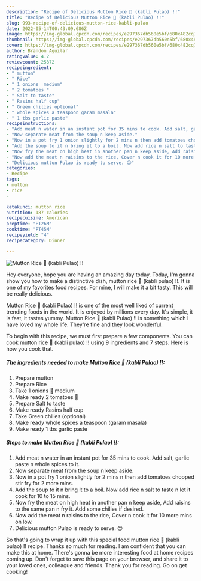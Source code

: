 ```yaml
---
description: "Recipe of Delicious Mutton Rice 🍚 (kabli Pulao) !!"
title: "Recipe of Delicious Mutton Rice 🍚 (kabli Pulao) !!"
slug: 993-recipe-of-delicious-mutton-rice-kabli-pulao
date: 2022-05-14T00:43:09.686Z
image: https://img-global.cpcdn.com/recipes/e297367db560e5bf/680x482cq70/mutton-rice-kabli-pulao-recipe-main-photo.jpg
thumbnail: https://img-global.cpcdn.com/recipes/e297367db560e5bf/680x482cq70/mutton-rice-kabli-pulao-recipe-main-photo.jpg
cover: https://img-global.cpcdn.com/recipes/e297367db560e5bf/680x482cq70/mutton-rice-kabli-pulao-recipe-main-photo.jpg
author: Brandon Aguilar
ratingvalue: 4.2
reviewcount: 25372
recipeingredient:
- " mutton"
- " Rice"
- " 1 onions  medium"
- " 2 tomatoes "
- " Salt to taste"
- " Rasins half cup"
- " Green chilies optional"
- " whole spices a teaspoon garam masala"
- " 1 tbs garlic paste"
recipeinstructions:
- "Add meat n water in an instant pot for 35 mins to cook. Add salt, garlic paste n whole spices to it."
- "Now separate meat from the soup n keep aside."
- "Now in a pot fry 1 onion slightly for 2 mins n then add tomatoes chopped stir fry for 2 more mins."
- "Add the soup to it n bring it to a boil. Now add rice n salt to taste n let it cook for 10 to 15 mins."
- "Now fry the meat on high heat in another pan n keep aside, Add raisins to the same pan n fry it. Add some chilies if desired."
- "Now add the meat n raisins to the rice, Cover n cook it for 10 more mins on low."
- "Delicious mutton Pulao is ready to serve. 😊"
categories:
- Recipe
tags:
- mutton
- rice
- 

katakunci: mutton rice  
nutrition: 187 calories
recipecuisine: American
preptime: "PT26M"
cooktime: "PT45M"
recipeyield: "4"
recipecategory: Dinner

---
```



![Mutton Rice 🍚 (kabli Pulao) !!](https://img-global.cpcdn.com/recipes/e297367db560e5bf/680x482cq70/mutton-rice-kabli-pulao-recipe-main-photo.jpg)

Hey everyone, hope you are having an amazing day today. Today, I'm gonna show you how to make a distinctive dish, mutton rice 🍚 (kabli pulao) !!. It is one of my favorites food recipes. For mine, I will make it a bit tasty. This will be really delicious.



Mutton Rice 🍚 (kabli Pulao) !! is one of the most well liked of current trending foods in the world. It is enjoyed by millions every day. It's simple, it is fast, it tastes yummy. Mutton Rice 🍚 (kabli Pulao) !! is something which I have loved my whole life. They're fine and they look wonderful.


To begin with this recipe, we must first prepare a few components. You can cook mutton rice 🍚 (kabli pulao) !! using 9 ingredients and 7 steps. Here is how you cook that.

<!--inarticleads1-->

##### The ingredients needed to make Mutton Rice 🍚 (kabli Pulao) !!:

1. Prepare  mutton
1. Prepare  Rice
1. Take  1 onions 🧅 medium
1. Make ready  2 tomatoes 🍅
1. Prepare  Salt to taste
1. Make ready  Rasins half cup
1. Take  Green chilies (optional)
1. Make ready  whole spices a teaspoon (garam masala)
1. Make ready  1 tbs garlic paste




<!--inarticleads2-->

##### Steps to make Mutton Rice 🍚 (kabli Pulao) !!:

1. Add meat n water in an instant pot for 35 mins to cook. Add salt, garlic paste n whole spices to it.
1. Now separate meat from the soup n keep aside.
1. Now in a pot fry 1 onion slightly for 2 mins n then add tomatoes chopped stir fry for 2 more mins.
1. Add the soup to it n bring it to a boil. Now add rice n salt to taste n let it cook for 10 to 15 mins.
1. Now fry the meat on high heat in another pan n keep aside, Add raisins to the same pan n fry it. Add some chilies if desired.
1. Now add the meat n raisins to the rice, Cover n cook it for 10 more mins on low.
1. Delicious mutton Pulao is ready to serve. 😊




So that's going to wrap it up with this special food mutton rice 🍚 (kabli pulao) !! recipe. Thanks so much for reading. I am confident that you can make this at home. There's gonna be more interesting food at home recipes coming up. Don't forget to save this page on your browser, and share it to your loved ones, colleague and friends. Thank you for reading. Go on get cooking!
